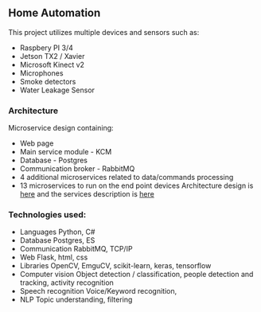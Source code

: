 ## **Home Automation**

This project utilizes multiple devices and sensors such as:
 - Raspbery PI 3/4
 - Jetson TX2 / Xavier
 - Microsoft Kinect v2
 - Microphones
 - Smoke detectors
 - Water Leakage Sensor
 
 
### Architecture
Microservice design containing:
- Web page 
- Main service module - KCM
- Database - Postgres
- Communication broker - RabbitMQ
- 4 additional microservices related to data/commands processing 
- 13 microservices to run on the end point devices 
Architecture design is [here](https://github.com/petarnikolovprojects/vehicles_pedestrian_tracking) and the services description is [here](https://github.com/petarnikolovprojects/HomeAutomation/blob/master/Karoli_services_description.txt)


### Technologies used:
- Languages
	Python, C#
- Database
	Postgres, ES
- Communication
	RabbitMQ, TCP/IP
- Web
	Flask, html, css
- Libraries
	OpenCV, EmguCV, scikit-learn, keras, tensorflow
- Computer vision
	Object detection / classification, people detection and tracking, activity recognition
- Speech recognition
	Voice/Keyword recognition, 
- NLP 
	Topic understanding, filtering
	
